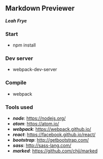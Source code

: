 ## Markdown Previewer

***Leah Frye***

### Start

+ npm install

### Dev server

+ webpack-dev-server

### Compile

+ webpack

### Tools used

+ ***node***: https://nodejs.org/
+ ***atom***: https://atom.io/
+ ***webpack***: https://webpack.github.io/
+ ***react***: https://facebook.github.io/react/
+ ***bootstrap***: http://getbootstrap.com/
+ ***sass***: http://sass-lang.com/
+ ***marked***: https://github.com/chjj/marked
